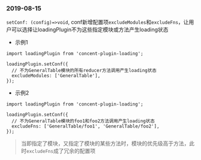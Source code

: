 ### 2019-08-15
`setConf: (config)=>void`, conf新增配置项`excludeModules`和`excludeFns`，让用户可以选择让loadingPlugin不为这些指定模块或方法产生loading状态
- 示例1
```
import loadingPlugin from 'concent-plugin-loading';

loadingPlugin.setConf({
  // 不为GeneralTable模块的所有reducer方法调用产生loading状态
  excludeModules: ['GeneralTable'],
});
```
- 示例2
```
import loadingPlugin from 'concent-plugin-loading';

loadingPlugin.setConf({
  // 不为GeneralTable模块的foo1和foo2方法调用产生loading状态
  excludeFns: ['GeneralTable/foo1', 'GeneralTable/foo2'],
});
```
> 当即指定了模块，又指定了模块的某些方法时，模块的优先级高于方法，此时`excludeFns`成了冗余的配置项